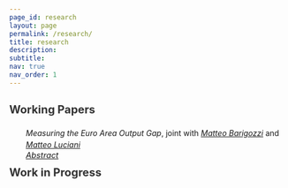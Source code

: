 ```yaml
---
page_id: research
layout: page
permalink: /research/
title: research
description:
subtitle: 
nav: true
nav_order: 1
---
```


<!-- Styles for collapsible sections -->
<style>
  /* Adjusting the title color to use the theme's global text color */
  .projects h2 {
    cursor: default; /* Remove pointer cursor */
    color: var(--global-text-color, #333); /* Default to the theme's text color */
    font-weight: bold; /* Make titles bold */
    font-size: 1.25rem; /* Adjust font size to match theme */
  }

  /* When the theme is light, use light colors */
  html[data-theme="light"] .projects h2 {
    color: var(--global-text-color, #333); /* Use light theme text color */
  }

  /* When the theme is dark, use dark colors */
  html[data-theme="dark"] .projects h2 {
    color: var(--global-text-color-light, #ccc); /* Use light theme text color for dark mode */
  }

  #content-2, #content-1, #abstract-2 {
    display: block; /* Always visible now */
  }

  .b {
    font-weight: bold;
  }

  /* Make Abstract stay on top of the dropdown */
  .abstract-container {
    position: relative;
  }

  .abstract-link {
    position: absolute;
    top: 0;
    left: 30px;
    font-size: 11pt;
    cursor: pointer;
  }

  #abstract-2 {
    display: none;
    padding-left: 30px;
    line-height: 12pt;
    font-size: 10pt;
    margin-top: 20px; /* Space between "Abstract" and the abstract content */
  }

  #content-2 {
    margin-top: 20px;
  }
</style>

<!-- PROJECTS SECTION -->
<div class="projects">
  <h2 class="category">
    Working Papers
  </h2>
</div>

<!-- WORKING PAPERS -->
<div id="content-2">
  <div style="margin: 0; padding: 0; position: relative;">
    <div style="display: inline-block; padding-left: 30px; line-height: 16pt;">
      <span><i>Measuring the Euro Area Output Gap</i>, joint with 
        <a href="https://www.barigozzi.eu/Home.html"><i>Matteo Barigozzi</i></a> and 
        <a href="https://sites.google.com/site/lucianimatteo/"><i>Matteo Luciani</i></a>
      </span>
    </div>
    <!-- ABSTRACT -->
    <div class="abstract-container">
      <div class="abstract-link">
        <a href="javascript:void(0);" id="toggle-abstract-2" onclick="toggleAbstract('abstract-2')">
          <i class="fa-solid fa-chevron-right fa-2xs"></i> <i>Abstract</i>
        </a>
      </div>
      <div id="abstract-2">
        Text
        <br>
        <div class="b">
          <b>Keywords:</b> output gap, factor models, large-dimensional data, non-stationarity, COVID19
        </div>
      </div>
    </div>
  </div>
</div>

<!-- WORK IN PROGRESS SECTION -->
<div class="projects">
  <h2 class="category">
    Work in Progress
  </h2>
</div>

<div id="content-1">
  <!-- Content for 'Work in Progress' -->
</div>

<!-- JavaScript for Abstract Toggle -->
<script>
  function toggleAbstract(id) {
    const element = document.getElementById(id);
    element.style.display = element.style.display === "none" ? "inline-block" : "none";
  }
</script>

<!-- FontAwesome Icons -->
<link href="https://cdnjs.cloudflare.com/ajax/libs/font-awesome/6.0.0/css/all.min.css" rel="stylesheet">
